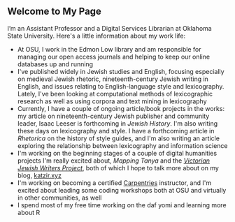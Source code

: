 ## Welcome to My Page

I’m an Assistant Professor and a Digital Services Librarian at Oklahoma State University. Here's a little information about my work life:
* At OSU, I work in the Edmon Low library and am responsible for managing our open access journals and helping to keep our online databases up and running
* I've published widely in Jewish studies and English, focusing especially on medieval Jewish rhetoric, nineteenth-century Jewish writing in English, and issues relating to English-language style and lexicography. Lately, I've been looking at computational methods of lexicographic research as well as using corpora and text mining in lexicography
* Currently, I have a couple of ongoing article/book projects in the works: my article on nineteenth-century Jewish publisher and community leader, Isaac Leeser is forthcoming in *Jewish History*. I'm also writing these days on lexicography and style. I have a forthcoming article in *Rhetorica* on the history of style guides, and I'm also writing an article exploring the relationship between lexicography and information science
* I'm working on the beginning stages of a couple of digital humanities projects I'm really excited about, *Mapping Tanya* and the [*Victorian Jewish Writers Project*](http://victorianjewishwritersproject.org), both of which I hope to talk more about on my blog, [katzir.xyz](http://katzir.xyz)
* I'm working on becoming a certified [Carpentries](https://carpentries.org/) instructor, and I'm excited about leading some coding workshops both at OSU and virtually in other communities, as well
* I spend most of my free time working on the daf yomi and learning more about R
